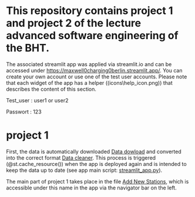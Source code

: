 # This repository contains project 1 and project 2 of the lecture advanced software engineering of the BHT.
The associated streamlit app was applied via streamlit.io and can be accessed under https://maxwell0charging0berlin.streamlit.app/. You can create your own account or use one of the test user accounts. Please note that each widget of the app has a helper ((icons\help_icon.png)) that describes the content of this section.

Test_user   : user1 or user2

Passwort    : 123

# project 1
First, the data is automatically downloaded [Data dowload](infrastructure/src/data_downloader/download_data.py) and converted into the correct format [Data cleaner](infrastructure/src/data_downloader/data_cleaner.py).
This process is triggered (@st.cache_resource()) when the app is deployed again and is intended to keep the data up to date (see app main script: [streamlit_app.py](streamlit_app.py)).

The main part of project 1 takes place in the file [Add New Stations](application/src/ui/page_4_new_stations.py), which is accessible under this name in the app via the navigator bar on the left.
